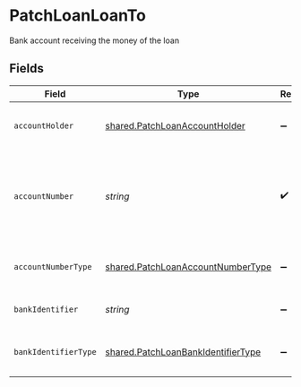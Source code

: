 # PatchLoanLoanTo

Bank account receiving the money of the loan


## Fields

| Field                                                                                           | Type                                                                                            | Required                                                                                        | Description                                                                                     |
| ----------------------------------------------------------------------------------------------- | ----------------------------------------------------------------------------------------------- | ----------------------------------------------------------------------------------------------- | ----------------------------------------------------------------------------------------------- |
| `accountHolder`                                                                                 | [shared.PatchLoanAccountHolder](../../../sdk/models/shared/patchloanaccountholder.md)           | :heavy_minus_sign:                                                                              | The business owning the account.                                                                |
| `accountNumber`                                                                                 | *string*                                                                                        | :heavy_check_mark:                                                                              | The account identifier. Only IBANs are supported at the moment.                                 |
| `accountNumberType`                                                                             | [shared.PatchLoanAccountNumberType](../../../sdk/models/shared/patchloanaccountnumbertype.md)   | :heavy_minus_sign:                                                                              | The type of account number (e.g. IBAN).                                                         |
| `bankIdentifier`                                                                                | *string*                                                                                        | :heavy_minus_sign:                                                                              | The identifier of the bank.                                                                     |
| `bankIdentifierType`                                                                            | [shared.PatchLoanBankIdentifierType](../../../sdk/models/shared/patchloanbankidentifiertype.md) | :heavy_minus_sign:                                                                              | The type of bank identifier (e.g. BIC).                                                         |
